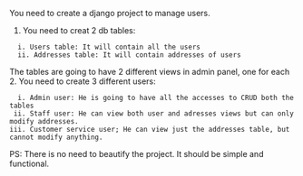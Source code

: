 You need to create a django project to manage users.
1. You need to creat 2 db tables:
```
  i. Users table: It will contain all the users
  ii. Addresses table: It will contain addresses of users
```
The tables are going to have 2 different views in admin panel, one for each
2. You need to create 3 different users:
```
  i. Admin user: He is going to have all the accesses to CRUD both the tables 
 ii. Staff user: He can view both user and adresses views but can only modify addresses.
iii. Customer service user; He can view just the addresses table, but cannot modify anything.
```

PS: There is no need to beautify the project. It should be simple and functional.

